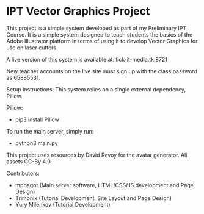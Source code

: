 # IPT Vector Graphics Project

This project is a simple system developed as part of my Preliminary IPT Course.
It is a simple system designed to teach students the basics of the Adobe Illustrator platform in terms of using it to develop Vector Graphics for use on laser cutters.

A live version of this system is available at:
tick-it-media.tk:8721

New teacher accounts on the live site must sign up with the class password as 65885531.

Setup Instructions:
This system relies on a single external dependency, Pillow.

Pillow:
 - pip3 install Pillow

To run the main server, simply run:
 - python3 main.py

This project uses resources by David Revoy for the avatar generator.
All assets CC-By 4.0

Contributors:
  - mpbagot (Main server software, HTML/CSS/JS development and Page Design)
  - Trimonix (Tutorial Development, Site Layout and Page Design)
  - Yury Milenkov (Tutorial Development)
